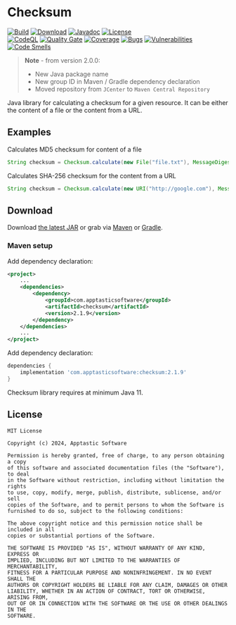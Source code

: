 Checksum
==========

[![Build](https://github.com/w3stling/checksum/actions/workflows/build.yml/badge.svg)](https://github.com/w3stling/checksum/actions/workflows/build.yml)
[![Download](https://img.shields.io/badge/download-2.1.9-brightgreen.svg)](https://central.sonatype.com/artifact/com.apptasticsoftware/checksum/2.1.9/overview)
[![Javadoc](https://img.shields.io/badge/javadoc-2.1.9-blue.svg)](https://w3stling.github.io/checksum/javadoc/2.1.9)
[![License](http://img.shields.io/:license-MIT-blue.svg?style=flat-round)](http://apptastic-software.mit-license.org)   
[![CodeQL](https://github.com/w3stling/checksum/actions/workflows/codeql-analysis.yml/badge.svg)](https://github.com/w3stling/checksum/actions/workflows/codeql-analysis.yml)
[![Quality Gate](https://sonarcloud.io/api/project_badges/measure?project=w3stling_checksum&metric=alert_status)](https://sonarcloud.io/summary/new_code?id=w3stling_checksum)
[![Coverage](https://sonarcloud.io/api/project_badges/measure?project=w3stling_checksum&metric=coverage)](https://sonarcloud.io/summary/new_code?id=w3stling_checksum)
[![Bugs](https://sonarcloud.io/api/project_badges/measure?project=w3stling_checksum&metric=bugs)](https://sonarcloud.io/summary/new_code?id=w3stling_checksum)
[![Vulnerabilities](https://sonarcloud.io/api/project_badges/measure?project=w3stling_checksum&metric=vulnerabilities)](https://sonarcloud.io/summary/new_code?id=w3stling_checksum)
[![Code Smells](https://sonarcloud.io/api/project_badges/measure?project=w3stling_checksum&metric=code_smells)](https://sonarcloud.io/summary/new_code?id=w3stling_checksum)

> **Note** - from version 2.0.0:
> * New Java package name
> * New group ID in Maven / Gradle dependency declaration
> * Moved repository from `JCenter` to `Maven Central Repository`

Java library for calculating a checksum for a given resource. It can be either the content of a file or the content from a URL.

Examples
--------
Calculates MD5 checksum for content of a file 
```java
String checksum = Checksum.calculate(new File("file.txt"), MessageDigest.getInstance("MD5"));
```

Calculates SHA-256 checksum for the content from a URL 
```java
String checksum = Checksum.calculate(new URI("http://google.com"), MessageDigest.getInstance("SHA-256"));
```


Download
--------

Download [the latest JAR][1] or grab via [Maven][2] or [Gradle][3].

### Maven setup

Add dependency declaration:
```xml
<project>
    ...
    <dependencies>
        <dependency>
            <groupId>com.apptasticsoftware</groupId>
            <artifactId>checksum</artifactId>
            <version>2.1.9</version>
        </dependency>
    </dependencies>
    ...
</project>
```

Add dependency declaration:
```groovy
dependencies {
    implementation 'com.apptasticsoftware:checksum:2.1.9'
}
```

Checksum library requires at minimum Java 11.

License
-------

    MIT License
    
    Copyright (c) 2024, Apptastic Software
    
    Permission is hereby granted, free of charge, to any person obtaining a copy
    of this software and associated documentation files (the "Software"), to deal
    in the Software without restriction, including without limitation the rights
    to use, copy, modify, merge, publish, distribute, sublicense, and/or sell
    copies of the Software, and to permit persons to whom the Software is
    furnished to do so, subject to the following conditions:
    
    The above copyright notice and this permission notice shall be included in all
    copies or substantial portions of the Software.
    
    THE SOFTWARE IS PROVIDED "AS IS", WITHOUT WARRANTY OF ANY KIND, EXPRESS OR
    IMPLIED, INCLUDING BUT NOT LIMITED TO THE WARRANTIES OF MERCHANTABILITY,
    FITNESS FOR A PARTICULAR PURPOSE AND NONINFRINGEMENT. IN NO EVENT SHALL THE
    AUTHORS OR COPYRIGHT HOLDERS BE LIABLE FOR ANY CLAIM, DAMAGES OR OTHER
    LIABILITY, WHETHER IN AN ACTION OF CONTRACT, TORT OR OTHERWISE, ARISING FROM,
    OUT OF OR IN CONNECTION WITH THE SOFTWARE OR THE USE OR OTHER DEALINGS IN THE
    SOFTWARE.


[1]: https://central.sonatype.com/artifact/com.apptasticsoftware/checksum/2.1.9/overview
[2]: https://maven.apache.org
[3]: https://gradle.org